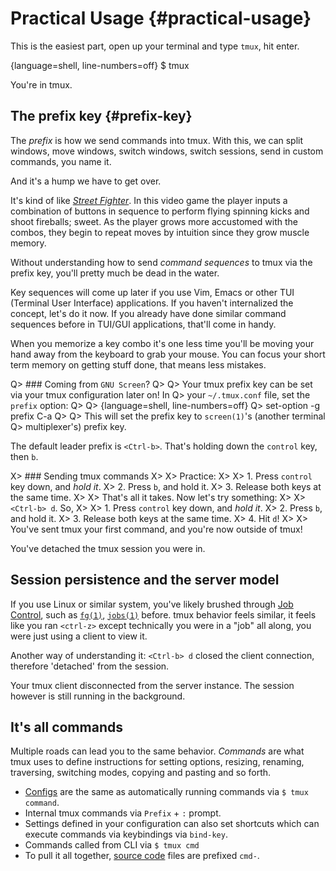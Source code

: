 # Practical Usage {#practical-usage}

This is the easiest part, open up your terminal and type `tmux`, hit enter.

{language=shell, line-numbers=off}
    $ tmux

You're in tmux.

## The prefix key {#prefix-key}

The *prefix* is how we send commands into tmux. With this, we can split windows,
move windows, switch windows, switch sessions, send in custom commands, you name
it.

And it's a hump we have to get over.

It's kind of like [*Street Fighter*](https://en.wikipedia.org/wiki/Street_Fighter).
In this video game the player inputs a combination of buttons in sequence to
perform flying spinning kicks and shoot fireballs; sweet. As the player grows
more accustomed with the combos, they begin to repeat moves by intuition
since they grow muscle memory.

Without understanding how to send *command sequences* to tmux via the prefix
key, you'll pretty much be dead in the water.

Key sequences will come up later if you use Vim, Emacs or other TUI
(Terminal User Interface) applications. If you haven't internalized the
concept, let's do it now. If you already have done similar command sequences
before in TUI/GUI applications, that'll come in handy.

When you memorize a key combo it's one less time you'll be moving your hand
away from the keyboard to grab your mouse. You can focus your short term memory
on getting stuff done, that means less mistakes.

Q> ### Coming from ``GNU Screen``?
Q>
Q> Your tmux prefix key can be set via your tmux configuration later on!  In
Q> your `~/.tmux.conf` file, set the `prefix` option:
Q>
Q> {language=shell, line-numbers=off}
Q>     set-option -g prefix C-a
Q>
Q> This will set the prefix key to `screen(1)`'s (another terminal
Q> multiplexer's) prefix key.

The default leader prefix is `<Ctrl-b>`. That's holding down the
`control` key, then `b`.

X> ### Sending tmux commands
X>
X> Practice:
X>
X> 1. Press `control` key down, and *hold it*.
X> 2. Press `b`, and hold it.
X> 3. Release both keys at the same time.
X>
X> That's all it takes. Now let's try something:
X>
X> `<Ctrl-b> d`. So,
X>
X> 1. Press `control` key down, and *hold it*.
X> 2. Press `b`, and hold it.
X> 3. Release both keys at the same time.
X> 4. Hit `d`!
X>
X> You've sent tmux your first command, and you're now outside of tmux!

You've detached the tmux session you were in.

## Session persistence and the server model

If you use Linux or similar system, you've likely brushed through [Job Control](https://en.wikipedia.org/wiki/Job_control_(Unix)),
such as [`fg(1)`](http://pubs.opengroup.org/onlinepubs/9699919799/utilities/fg.html), [`jobs(1)`](http://pubs.opengroup.org/onlinepubs/9699919799/utilities/jobs.html)
before. tmux behavior feels similar, it feels like you ran `<ctrl-z>` except
technically you were in a "job" all along, you were just using a client to view
it.

Another way of understanding it: `<Ctrl-b> d` closed the client connection, therefore
'detached' from the session.

Your tmux client disconnected from the server instance. The session however is
still running in the background.

## It's all commands

Multiple roads can lead you to the same behavior. *Commands* are what tmux uses
to define instructions for setting options, resizing, renaming, traversing,
switching modes, copying and pasting and so forth.

- [Configs](#config) are the same as automatically running commands via
`$ tmux command`.
- Internal tmux commands via `Prefix` + `:` prompt.
- Settings defined in your configuration can also set shortcuts
   which can execute commands via keybindings via `bind-key`.
- Commands called from CLI via `$ tmux cmd`
- To pull it all together, [source code](#technical-stuff) files are prefixed
  `cmd-`.
